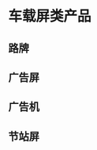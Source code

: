 # 车载屏类产品

## 路牌
    
<Products :product='lp' />

## 广告屏

<Products :product='cwqcggp' />

## 广告机

<Products :product='ggj' />

## 节站屏

<Products :product='jzp' />


<script setup>
import { reactive } from 'vue'
import TM3181 from '/产品/车载屏类/路牌/TM3181/TM3181.png'
import TM3183 from '/产品/车载屏类/路牌/TM3183/TM3183.png'
import TM3202 from '/产品/车载屏类/路牌/TM3202/TM3202.png'
import 全彩广告屏 from '/产品/车载屏类/全彩广告屏/全彩广告屏.png'
import TM3207车载广告机 from '/产品/车载屏类/广告机/TM3207车载广告机.png'
import TM5154节站屏 from '/产品/车载屏类/节站屏/TM5154节站屏.png'



const lp = reactive([
    { name: 'TM3181-路牌', src: TM3181, link:'/zh/product/车载屏类/路牌/TM3181/TM3181.html', date: '2018', stop: true  },
    { name: 'TM3183-路牌', src: TM3183, link:'/zh/product/车载屏类/路牌/TM3183/TM3183.html', date: '2018', stop: true  },
    { name: 'TM3202-车内屏', src: TM3202, link:'/zh/product/车载屏类/路牌/TM3202/TM3202.html', date: '2018', stop: true  },
])


const cwqcggp = reactive([
    { name: '全彩广告屏', src: 全彩广告屏, link:'/zh/product/车载屏类/路牌/全彩广告屏/全彩广告屏.html', date: '2018', stop: true  },
])
const ggj = reactive([
    { name: 'TM3207车载广告机', src: TM3207车载广告机, link:'/zh/product/车载屏类/路牌/广告机/TM3207车载广告机.html', date: '2018', stop: true  },
])
const jzp = reactive([
    { name: 'TM5154节站屏', src: TM5154节站屏, link:'/zh/product/车载屏类/路牌/节站屏/TM5154节站屏.html', date: '2018', stop: true  },
])

</script>